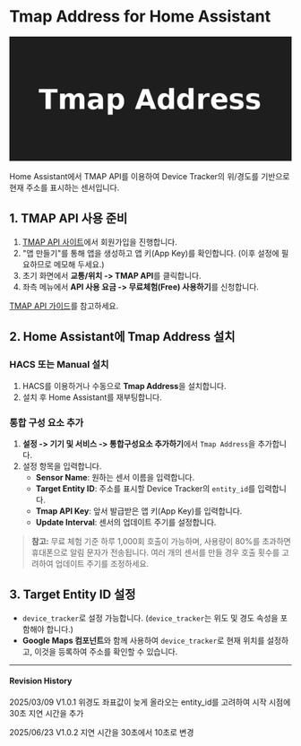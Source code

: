# Tmap Address for Home Assistant

![Tmap Address Logo](images/logo.png)

Home Assistant에서 TMAP API를 이용하여 Device Tracker의 위/경도를 기반으로 현재 주소를 표시하는 센서입니다.

## 1. TMAP API 사용 준비

1. [TMAP API 사이트](https://openapi.sk.com/)에서 회원가입을 진행합니다.
2. "앱 만들기"를 통해 앱을 생성하고 앱 키(App Key)를 확인합니다. (이후 설정에 필요하므로 메모해 두세요.)
3. 초기 화면에서 **교통/위치 -> TMAP API**를 클릭합니다.
4. 좌측 메뉴에서 **API 사용 요금 -> 무료체험(Free) 사용하기**를 신청합니다.

[TMAP API 가이드](https://openapi.sk.com/products/detail?linkMenuSeq=122)를 참고하세요.

## 2. Home Assistant에 Tmap Address 설치

### HACS 또는 Manual 설치

1. HACS를 이용하거나 수동으로 **Tmap Address**을 설치합니다.
2. 설치 후 Home Assistant를 재부팅합니다.

### 통합 구성 요소 추가

1. **설정 -> 기기 및 서비스 -> 통합구성요소 추가하기**에서 `Tmap Address`을 추가합니다.
2. 설정 항목을 입력합니다.
   - **Sensor Name**: 원하는 센서 이름을 입력합니다.
   - **Target Entity ID**: 주소를 표시할 Device Tracker의 `entity_id`를 입력합니다.
   - **Tmap API Key**: 앞서 발급받은 앱 키(App Key)를 입력합니다.
   - **Update Interval**: 센서의 업데이트 주기를 설정합니다.

> **참고:** 무료 체험 기준 하루 1,000회 호출이 가능하며, 사용량이 80%를 초과하면 휴대폰으로 알림 문자가 전송됩니다. 여러 개의 센서를 만들 경우 호출 횟수를 고려하여 업데이트 주기를 조정하세요.

## 3. Target Entity ID 설정

- `device_tracker`로 설정 가능합니다. (`device_tracker`는 위도 및 경도 속성을 포함해야 합니다.)
- **Google Maps 컴포넌트**와 함께 사용하여 `device_tracker`로 현재 위치를 설정하고, 이것을 등록하여 주소를 확인할 수 있습니다.

---


#### Revision History

2025/03/09 V1.0.1 위경도 좌표값이 늦게 올라오는 entity_id를 고려하여 시작 시점에 30초 지연 시간을 추가

2025/06/23 V1.0.2 지연 시간을 30초에서 10초로 변경
